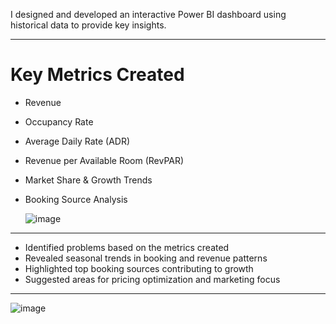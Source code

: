 
I designed and developed an interactive Power BI dashboard using historical data to provide key insights.


---

# Key Metrics Created

- Revenue
- Occupancy Rate
- Average Daily Rate (ADR)
- Revenue per Available Room (RevPAR)
- Market Share & Growth Trends
- Booking Source Analysis

  ![image](https://github.com/user-attachments/assets/a45c1116-2d17-49a8-a4d2-4b21bd35569d)

---


- Identified problems based on the metrics created
- Revealed seasonal trends in booking and revenue patterns
- Highlighted top booking sources contributing to growth
- Suggested areas for pricing optimization and marketing focus

---

![image](https://github.com/user-attachments/assets/0001edd6-2a81-41b1-b09e-4f918f9ef075)






